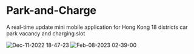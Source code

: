 # Park-and-Charge

A real-time update mini mobile application for Hong Kong 18 districts car park vacancy and charging slot

![Dec-11-2022 18-47-23](https://user-images.githubusercontent.com/80626616/206899424-6b30d18c-4c2d-4010-a21d-b5399269470d.gif)
![Feb-08-2023 02-39-00](https://user-images.githubusercontent.com/80626616/217342259-49979720-d127-4ce7-97f7-d1dc23847753.gif)
